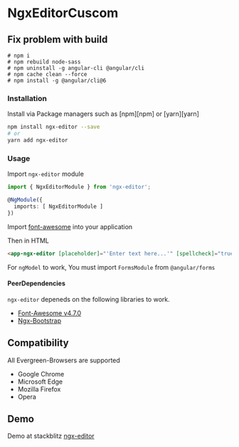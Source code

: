 # NgxEditorCuscom

## Fix problem with build
```
# npm i
# npm rebuild node-sass 
# npm uninstall -g angular-cli @angular/cli
# npm cache clean --force
# npm install -g @angular/cli@6
```

### Installation

Install via Package managers such as [npm][npm] or [yarn][yarn]

```bash
npm install ngx-editor --save
# or
yarn add ngx-editor
```

### Usage

Import `ngx-editor` module

```typescript
import { NgxEditorModule } from 'ngx-editor';

@NgModule({
  imports: [ NgxEditorModule ]
})
```

Import [font-awesome](https://github.com/FortAwesome/Font-Awesome) into your application

Then in HTML

```html
<app-ngx-editor [placeholder]="'Enter text here...'" [spellcheck]="true" [(ngModel)]="htmlContent"></app-ngx-editor>
```

For `ngModel` to work, You must import `FormsModule` from `@angular/forms`

#### PeerDependencies

`ngx-editor` depeneds on the following libraries to work.

* [Font-Awesome v4.7.0](https://github.com/FortAwesome/Font-Awesome/tree/fa-4)
* [Ngx-Bootstrap](https://github.com/valor-software/ngx-bootstrap)

## Compatibility

All Evergreen-Browsers are supported

* Google Chrome
* Microsoft Edge
* Mozilla Firefox
* Opera

## Demo

Demo at stackblitz [ngx-editor](https://ngx-editor.stackblitz.io/)
